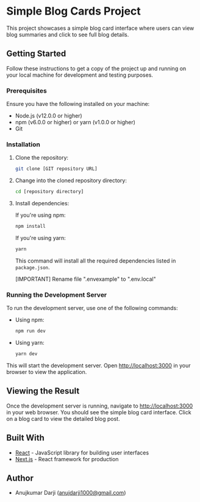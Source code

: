 
# Simple Blog Cards Project

This project showcases a simple blog card interface where users can view blog summaries and click to see full blog details.

## Getting Started

Follow these instructions to get a copy of the project up and running on your local machine for development and testing purposes.

### Prerequisites

Ensure you have the following installed on your machine:

- Node.js (v12.0.0 or higher)
- npm (v6.0.0 or higher) or yarn (v1.0.0 or higher)
- Git

### Installation

1. Clone the repository:

   ```bash
   git clone [GIT repository URL]
   ```

2. Change into the cloned repository directory:

   ```bash
   cd [repository directory]
   ```

3. Install dependencies:

   If you're using npm:

   ```bash
   npm install
   ```

   If you're using yarn:

   ```bash
   yarn
   ```
   This command will install all the required dependencies listed in `package.json`.

   [IMPORTANT]
   Rename file ".envexample" to ".env.local" 


### Running the Development Server

To run the development server, use one of the following commands:

- Using npm:

  ```bash
  npm run dev
  ```

- Using yarn:

  ```bash
  yarn dev
  ```

This will start the development server. Open [http://localhost:3000](http://localhost:3000) in your browser to view the application.

## Viewing the Result

Once the development server is running, navigate to [http://localhost:3000](http://localhost:3000) in your web browser. You should see the simple blog card interface. Click on a blog card to view the detailed blog post.

## Built With

- [React](https://reactjs.org/) - JavaScript library for building user interfaces
- [Next.js](https://nextjs.org/) - React framework for production

## Author

- Anujkumar Darji (anujdarji1000@gmail.com)

